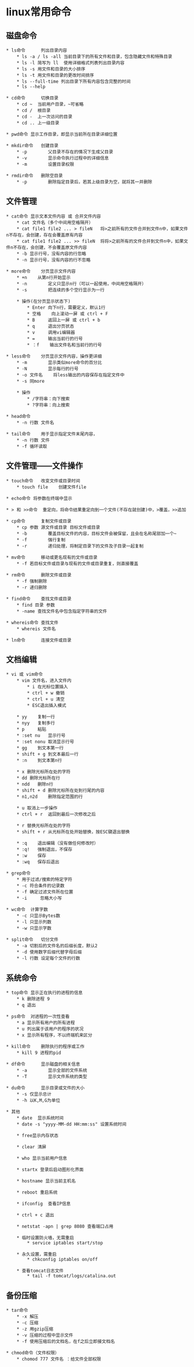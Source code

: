 # linux常用命令 #

## 磁盘命令 ##
	* ls命令		列出目录内容
		* ls -a / ls -all 当前目录下的所有文件和目录，包含隐藏文件和特殊目录
		* ls -l	简写为 ll	使用详细格式列表列出目录内容
		* ls -s	用文件和目录的大小排序
		* ls -t 用文件和目录的更改时间排序
		* ls --full-time 列出目录下所有内容包含完整的时间
		* ls --help

	* cd命令		切换目录
		* cd ~	当前用户目录，~可省略
		* cd /	根目录
		* cd -	上一次访问的目录
		* cd ..	上一级目录

	* pwd命令	显示工作目录，即显示当前所在目录详细位置

	* mkdir命令	创建目录
		* -p		父目录不存在的情况下生成父目录
		* -v		显示命令执行过程中的详细信息
		* -m		设置目录权限

	* rmdir命令	删除空目录
		* -p		删除指定目录后，若其上级目录为空，就将其一并删除

## 文件管理 ##
	* cat命令	显示文本文件内容 或 合并文件内容
		* cat 文件名（多个中间用空格隔开）
		* cat file1 file2 ... > fileN	将>之前所有的文件合并到文件n中，如果文件n不存在，会创建，存在会覆盖原有内容
		* cat file1 file2 ... >> fileN	将将>之前所有的文件合并到文件n中，如果文件n不存在，会创建，不会覆盖原文件内容
		* -b 显示行号，没有内容的行忽略
		* -n 显示行号，没有内容的行不忽略
		
	* more命令	分页显示文件内容
		* +n	从第n行开始显示
		* -n		定义只显示n行（可以一起使用，中间用空格隔开）
		* -s		把连续的多个空行显示为一行

		* 操作(在分页显示状态下)
			* Enter	向下n行，需要定义，默认1行
			* 空格	向上滚动一屏 或 ctrl + F 
			* B		返回上一屏 或 ctrl + b
			* q		退出分页状态
			* v		调用vi编辑器
			* =		输出当前行的行号
			* ：f	输出文件名和当前行的行号

	* less命令	分页显示文件内容，操作更详细
		* -m		显示类似more命令的百分比
		* -N		显示每行的行号
		* -o 文件名	将less输出的内容保存在指定文件中
		* -s 同more

		* 操作
			* /字符串：向下搜索
			* ?字符串：向上搜索

	* head命令	
		* -n 行数 文件名

	* tail命令	用于显示指定文件末尾内容，
		* -n 行数 文件
		* -f 循环读取

## 文件管理——文件操作 ##
	* touch命令	改变文件或目录时间
		* touch file	创建文件file
		
	* echo命令 将参数在终端中显示	
	
	* > 和 >>命令  重定向，将命令结果重定向到一个文件(不存在就创建)中，>覆盖，>>追加
	
	* cp命令		复制文件或目录
		* cp 参数 源文件或目录 目标文件或目录
		* -b		覆盖目标文件的内容，目标文件会被保留，且会在名称尾部加一个~
		* -f		强行复制
		* -r		递归处理，将制定目录下的文件及子目录一起复制

	* mv命令		移动或更名现有的文件或目录
		* -f 若目标文件或目录与现有的文件或目录重复，则直接覆盖

	* rm命令		删除文件或目录
		* -f 强制删除
		* -r 递归删除

	* find命令	查找文件或目录
		* find 目录 参数
		* -name 查找文件名中包含指定字符串的文件

	* whereis命令	查找文件
		* whereis 文件名

	* ln命令		连接文件或目录

## 文档编辑 ##
	* vi 或 vim命令
		* vim 文件名，进入文件内
			* i 在光标位置插入
			* ctrl + w 撤销
			* ctrl + u 清空
			* ESC退出插入模式

		* yy	复制一行
		* nyy	复制多行
		* p		粘贴
		* :set nu	显示行号
		* :set nonu	取消显示行号
		* gg	到文本第一行
		* shift + g	到文本最后一行
		* :n	到文本第n行

		* x	删除光标所在处的字符
		* dd 删除光标所在行
		* ndd	删除n行
		* shift + d	删除光标所在处到行尾的内容
		* n1,n2d	删除指定范围的行

		* u	取消上一步操作
		* ctrl + r	返回到最后一次修改之后

		* r	替换光标所在处的字符
		* shift + r	从光标所在处开始替换，按ESC键退出替换

		* :q	退出编辑（没有做任何修改时）
		* :q!	强制退出，不保存
		* :w	保存
		* :wq	保存后退出

	* grep命令
		* 用于过滤/搜索的特定字符
		* -c 符合条件的记录数
		* -f 确定过滤文件所在位置
		* -i	 忽略大小写

	* wc命令	计算字数
		* -c 只显示Bytes数
		* -l 只显示列数
		* -w 只显示字数

	* split命令	切分文件
		* -a 切割后的文件名的后缀长度，默认2
		* -d 使用数字后缀代替字母后缀
		* -l 行数 设定每个文件的行数

## 系统命令 ##
	* top命令	显示正在执行的进程的信息
		* k 删除进程 9
		* q 退出

	* ps命令	对进程的一次性查看
		* a 显示所有用户的所有进程
		* u 列出属于该用户的程序的状况
		* x 显示所有程序，不以终端机来区分

	* kill命令	删除执行的程序或工作
		* kill 9 进程的pid

	* df命令		显示磁盘的相关信息
		* -a		显示全部的文件系统
		* -T		显示文件系统的类型

	* du命令		显示目录或文件的大小
		* -s 仅显示总计
		* -h 以K,M,G为单位

	* 其他
		* date	显示系统时间
		* date -s "yyyy-MM-dd HH:mm:ss" 设置系统时间

		* free显示内存状态

		* clear 清屏

		* who 显示当前用户信息

		* startx 登录后启动图形化界面

		* hostname 显示当前主机名

		* reboot 重启系统

		* ifconfig	查看IP信息

		* ctrl + c 退出

		* netstat -apn | grep 8080 查看端口占用

		* 临时设置防火墙，无需重启
			* service iptables start/stop

		* 永久设置，需重启
			* chkconfig iptables on/off

		* 查看tomcat日志文件
			* tail -f tomcat/logs/catalina.out

## 备份压缩 ##
	* tar命令
		* -x 解压
		* -c 压缩
		* -z 用gzip压缩
		* -v 压缩的过程中显示文件
		* -f 使用压缩后的文档名，在f之后立即接文档名

	* chmod命令（文件权限）
		* chomod 777 文件名 ：给文件全部权限